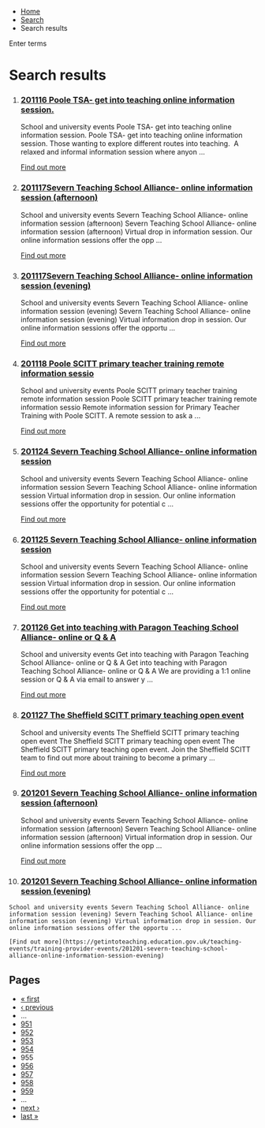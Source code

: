 *   [Home](/)
*   [Search](/search)
*   Search results

Enter terms 

Search results
==============

1.  ### [201116 Poole TSA- get into teaching online information session.](https://getintoteaching.education.gov.uk/teaching-events/training-provider-events/201116-poole-tsa-get-into-teaching-online-information-session)
    
    School and university events Poole TSA- get into teaching online information session. Poole TSA- get into teaching online information session. Those wanting to explore different routes into teaching.  A relaxed and informal information session where anyon ...
    
    [Find out more](https://getintoteaching.education.gov.uk/teaching-events/training-provider-events/201116-poole-tsa-get-into-teaching-online-information-session)
    
2.  ### [201117Severn Teaching School Alliance- online information session (afternoon)](https://getintoteaching.education.gov.uk/teaching-events/training-provider-events/201117severn-teaching-school-alliance-online-information-session-afternoon)
    
    School and university events Severn Teaching School Alliance- online information session (afternoon) Severn Teaching School Alliance- online information session (afternoon) Virtual drop in information session. Our online information sessions offer the opp ...
    
    [Find out more](https://getintoteaching.education.gov.uk/teaching-events/training-provider-events/201117severn-teaching-school-alliance-online-information-session-afternoon)
    
3.  ### [201117Severn Teaching School Alliance- online information session (evening)](https://getintoteaching.education.gov.uk/teaching-events/training-provider-events/201117severn-teaching-school-alliance-online-information-session-evening)
    
    School and university events Severn Teaching School Alliance- online information session (evening) Severn Teaching School Alliance- online information session (evening) Virtual information drop in session. Our online information sessions offer the opportu ...
    
    [Find out more](https://getintoteaching.education.gov.uk/teaching-events/training-provider-events/201117severn-teaching-school-alliance-online-information-session-evening)
    
4.  ### [201118 Poole SCITT primary teacher training remote information sessio](https://getintoteaching.education.gov.uk/teaching-events/training-provider-events/201118-poole-scitt-primary-teacher-training-remote-information-sessio)
    
    School and university events Poole SCITT primary teacher training remote information session Poole SCITT primary teacher training remote information sessio Remote information session for Primary Teacher Training with Poole SCITT. A remote session to ask a ...
    
    [Find out more](https://getintoteaching.education.gov.uk/teaching-events/training-provider-events/201118-poole-scitt-primary-teacher-training-remote-information-sessio)
    
5.  ### [201124 Severn Teaching School Alliance- online information session](https://getintoteaching.education.gov.uk/teaching-events/training-provider-events/201124-severn-teaching-school-alliance-online-information-session)
    
    School and university events Severn Teaching School Alliance- online information session Severn Teaching School Alliance- online information session Virtual information drop in session. Our online information sessions offer the opportunity for potential c ...
    
    [Find out more](https://getintoteaching.education.gov.uk/teaching-events/training-provider-events/201124-severn-teaching-school-alliance-online-information-session)
    
6.  ### [201125 Severn Teaching School Alliance- online information session](https://getintoteaching.education.gov.uk/teaching-events/training-provider-events/201125-severn-teaching-school-alliance-online-information-session)
    
    School and university events Severn Teaching School Alliance- online information session Severn Teaching School Alliance- online information session Virtual information drop in session. Our online information sessions offer the opportunity for potential c ...
    
    [Find out more](https://getintoteaching.education.gov.uk/teaching-events/training-provider-events/201125-severn-teaching-school-alliance-online-information-session)
    
7.  ### [201126 Get into teaching with Paragon Teaching School Alliance- online or Q & A](https://getintoteaching.education.gov.uk/teaching-events/training-provider-events/201126-get-into-teaching-with-paragon-teaching-school-alliance-online-or-q-a)
    
    School and university events Get into teaching with Paragon Teaching School Alliance- online or Q & A Get into teaching with Paragon Teaching School Alliance- online or Q & A We are providing a 1:1 online session or Q & A via email to answer y ...
    
    [Find out more](https://getintoteaching.education.gov.uk/teaching-events/training-provider-events/201126-get-into-teaching-with-paragon-teaching-school-alliance-online-or-q-a)
    
8.  ### [201127 The Sheffield SCITT primary teaching open event](https://getintoteaching.education.gov.uk/teaching-events/training-provider-events/201127-the-sheffield-scitt-primary-teaching-open-event)
    
    School and university events The Sheffield SCITT primary teaching open event The Sheffield SCITT primary teaching open event The Sheffield SCITT primary teaching open event. Join the Sheffield SCITT team to find out more about training to become a primary ...
    
    [Find out more](https://getintoteaching.education.gov.uk/teaching-events/training-provider-events/201127-the-sheffield-scitt-primary-teaching-open-event)
    
9.  ### [201201 Severn Teaching School Alliance- online information session (afternoon)](https://getintoteaching.education.gov.uk/teaching-events/training-provider-events/201201-severn-teaching-school-alliance-online-information-session-afternoon)
    
    School and university events Severn Teaching School Alliance- online information session (afternoon) Severn Teaching School Alliance- online information session (afternoon) Virtual information drop in session. Our online information sessions offer the opp ...
    
    [Find out more](https://getintoteaching.education.gov.uk/teaching-events/training-provider-events/201201-severn-teaching-school-alliance-online-information-session-afternoon)
    
10.  ### [201201 Severn Teaching School Alliance- online information session (evening)](https://getintoteaching.education.gov.uk/teaching-events/training-provider-events/201201-severn-teaching-school-alliance-online-information-session-evening)
    
    School and university events Severn Teaching School Alliance- online information session (evening) Severn Teaching School Alliance- online information session (evening) Virtual information drop in session. Our online information sessions offer the opportu ...
    
    [Find out more](https://getintoteaching.education.gov.uk/teaching-events/training-provider-events/201201-severn-teaching-school-alliance-online-information-session-evening)
    

Pages
-----

*   [« first](/search/site "Go to first page")
*   [‹ previous](/search/site?page=953 "Go to previous page")
*   …
*   [951](/search/site?page=950 "Go to page 951")
*   [952](/search/site?page=951 "Go to page 952")
*   [953](/search/site?page=952 "Go to page 953")
*   [954](/search/site?page=953 "Go to page 954")
*   955
*   [956](/search/site?page=955 "Go to page 956")
*   [957](/search/site?page=956 "Go to page 957")
*   [958](/search/site?page=957 "Go to page 958")
*   [959](/search/site?page=958 "Go to page 959")
*   …
*   [next ›](/search/site?page=955 "Go to next page")
*   [last »](/search/site?page=1032 "Go to last page")